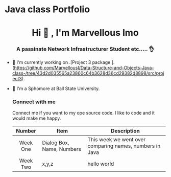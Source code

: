 # Java class Portfolio
<h1 align ="center"> Hi 🙌 , I'm Marvellous Imo</h1>
<h3 align = "center"> A passinate Network Infrastructurer Student etc..... 👌</h3>


- 🤺 I'm currently working on .[Project 3 package ].
  (https://github.com/MarvellousI/Data-Structure-and-Objects-Java-class-/tree/43d2d035565a23860c64b3628d36cd29382d8898/src/project3).
- 🏫 I'm a Sphomore at Ball State University.

  <h3 align = "left"> Connect with me </h3>
  <p align = "left"> 
  Connect me if you want to my ope source code. 
  I like to code and it would make me happy.
  </p>

  |Number   | Item  | Description|
  |:------: | ----- | -----------|
  | Week One| Dialog Box, Name, Numbers |This week we went over comparing names, numbers in Java|
  | Week Two | x,y,z |hello world|
  
  
